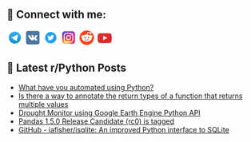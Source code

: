 ## 🔎 Connect with me:
[<img src="https://github.com/bullbesh/bullbesh/blob/main/images/Telegram.png" width="32" height="32" />](https://t.me/bullbesh)
[<img src="https://github.com/bullbesh/bullbesh/blob/main/images/VK.png" width="32" height="32" />](https://vk.com/bullbesh)
[<img src="https://github.com/bullbesh/bullbesh/blob/main/images/Twitter.png" width="32" height="32" />](https://twitter.com/bullbesh1)
[<img src="https://github.com/bullbesh/bullbesh/blob/main/images/Instagram.png" width="32" height="32" />](https://www.instagram.com/bullbesh)
[<img src="https://github.com/bullbesh/bullbesh/blob/main/images/Reddit.png" width="32" height="32" />](https://www.reddit.com/user/bullbesh)
[<img src="https://github.com/bullbesh/bullbesh/blob/main/images/YouTube.png" width="32" height="32" />](https://www.youtube.com/channel/UCtfjRs6uzgq5mfm8S06WTcg)

## 📕 Latest r/Python Posts
<!-- BLOG-POST-LIST:START -->
- [What have you automated using Python?](https://www.reddit.com/r/Python/comments/x29rlr/what_have_you_automated_using_python/)
- [Is there a way to annotate the return types of a function that returns multiple values](https://www.reddit.com/r/Python/comments/x28ioc/is_there_a_way_to_annotate_the_return_types_of_a/)
- [Drought Monitor using Google Earth Engine Python API](https://www.reddit.com/r/Python/comments/x281gx/drought_monitor_using_google_earth_engine_python/)
- [Pandas 1.5.0 Release Candidate &lpar;rc0&rpar; is tagged](https://www.reddit.com/r/Python/comments/x2796p/pandas_150_release_candidate_rc0_is_tagged/)
- [GitHub - iafisher/isqlite: An improved Python interface to SQLite](https://www.reddit.com/r/Python/comments/x270ee/github_iafisherisqlite_an_improved_python/)
<!-- BLOG-POST-LIST:END -->
